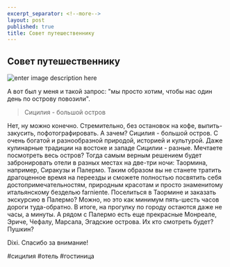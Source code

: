 ```yaml
---
excerpt_separator: <!--more-->
layout: post
published: true
title: Совет путешественнику
---
```

## Совет путешественнику ##


![enter image description here](https://lh3.googleusercontent.com/-zJ-Dt-U0K2o/VlcA0ZLtkMI/AAAAAAAAD1Y/xOu2akmmpsg/s0/IMGP7987.jpg "sicilia.jpg")

А вот был у меня и такой запрос: "мы просто хотим, чтобы нас один день по острову повозили".
<!--more-->

> Сицилия - большой остров

Нет, ну можно конечно. Стремительно, без остановок на кофе, выпить-закусить, пофотографировать. А зачем?
Сицилия - большой остров. С очень богатой и разнообразной природой, историей и культурой. Даже кулинарные традиции на востоке и западе Сицилии - разные.
Мечтаете посмотреть весь остров? Тогда самым верным решением будет забронировать отели в разных местах на две-три ночи: Таормина, например, Сиракузы и Палермо.
Таким образом вы не станете тратить драгоценное время на переезды и сможете полностью посвятить себя достопримечательностям, природным красотам и просто знаменитому итальянскому безделью farniente.
Поселиться в Таормине и заказать экскурсию в Палермо? Можно, но это как минимум пять-шесть часов дороги туда-обратно. В итоге, на прогулку по городу остаются даже не часы, а минуты. А рядом с Палермо есть еще прекрасные Монреале, Эриче, Чефалу, Марсала, Эгадские острова. Их кто смотреть будет? Пушкин?

Dixi. Спасибо за внимание!

 #сицилия #отель #гостиница
